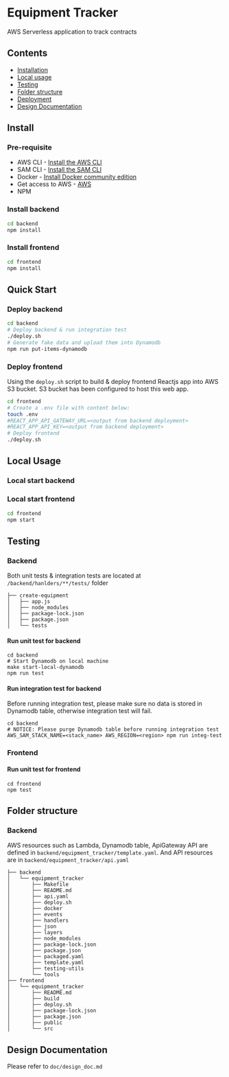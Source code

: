 # Equipment Tracker

AWS Serverless application to track contracts

## Contents

* [Installation](#installation)
* [Local usage](#local-usage)
* [Testing](#testing)
* [Folder structure](#folder-structure)
* [Deployment](#deployment)
* [Design Documentation](#design-doc)

## Install
### Pre-requisite
* AWS CLI - [Install the AWS CLI](https://aws.amazon.com/cli/)
* SAM CLI - [Install the SAM CLI](https://docs.aws.amazon.com/serverless-application-model/latest/developerguide/serverless-sam-cli-install.html)
* Docker - [Install Docker community edition](https://hub.docker.com/search/?type=edition&offering=community)
* Get access to AWS - [AWS](https://signanthealth.atlassian.net/wiki/spaces/eCOAX/pages/1122961833/AWS+Accounts+Roles+eCOA+X+Environments#How-to-request-access)
* NPM
### Install backend
```sh
cd backend
npm install
```
### Install frontend
```sh
cd frontend
npm install
```

## Quick Start
### Deploy backend
```sh
cd backend
# Deploy backend & run integration test
./deploy.sh
# Generate fake data and upload them into Dynamodb
npm run put-items-dynamodb
```
### Deploy frontend
Using the `deploy.sh` script to build & deploy frontend Reactjs app into AWS S3 bucket. S3 bucket has been configured to host this web app.

```sh
cd frontend
# Create a .env file with content below:
touch .env
#REACT_APP_API_GATEWAY_URL=<output from backend deployment>
#REACT_APP_API_KEY=<output from backend deployment>
# Deploy frontend
./deploy.sh
```

## Local Usage
### Local start backend
### Local start frontend
```sh
cd frontend
npm start
```
## Testing
### Backend
Both unit tests & integration tests are located at `/backend/hanlders/**/tests/` folder
```shell
├── create-equipment
│   ├── app.js
│   ├── node_modules
│   ├── package-lock.json
│   ├── package.json
│   └── tests

```
#### Run unit test for backend

```shell
cd backend
# Start Dynamodb on local machine
make start-local-dynamodb
npm run test 
```
#### Run integration test for backend
Before running integration test, please make sure no data is stored in Dynamodb table, otherwise integration test will fail.
```shell
cd backend
# NOTICE: Please purge Dynamodb table before running integration test
AWS_SAM_STACK_NAME=<stack_name> AWS_REGION=<region> npm run integ-test
```
### Frontend
#### Run unit test for frontend

```shell
cd frontend
npm test
```

## Folder structure
### Backend
AWS resources such as Lambda, Dynamodb table, ApiGateway API are defined in `backend/equipment_tracker/template.yaml`.
And API resources are in `backend/equipment_tracker/api.yaml`
```
├── backend
│   └── equipment_tracker
│       ├── Makefile
│       ├── README.md
│       ├── api.yaml
│       ├── deploy.sh
│       ├── docker
│       ├── events
│       ├── handlers
│       ├── json
│       ├── layers
│       ├── node_modules
│       ├── package-lock.json
│       ├── package.json
│       ├── packaged.yaml
│       ├── template.yaml
│       ├── testing-utils
│       └── tools
├── frontend
│   └── equipment_tracker
│       ├── README.md
│       ├── build
│       ├── deploy.sh
│       ├── package-lock.json
│       ├── package.json
│       ├── public
│       └── src

```
## Design Documentation
Please refer to `doc/design_doc.md`